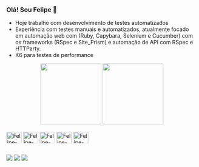 ### Olá! Sou Felipe 👋

- Hoje trabalho com desenvolvimento de testes automatizados
- Experiência com testes manuais e automatizados, atualmente focado em automação web com (Ruby, Capybara, Selenium e Cucumber) com os frameworks (RSpec e Site_Prism) e automação de API com RSpec e HTTParty.
- K6 para testes de performance

<div align="center">  
  <img height="160" src="https://github-readme-stats.vercel.app/api?username=fsimoneto&show_icons=true&theme=transparent&include_all_commits=true&count_private=true"/>
  <img height="160" style="align-self:end" src="https://github-readme-stats.vercel.app/api/top-langs/?username=fsimoneto&layout=compact&langs_count=7&theme=transparent"/>
</div>

<div style="display: inline_block"><br>
  <img align="center" alt="Felipe-Ru" height="30" width="40" src="https://cdn.jsdelivr.net/gh/devicons/devicon/icons/ruby/ruby-original.svg">
  <img align="center" alt="Felipe-Js" height="30" width="40" src="https://cdn.jsdelivr.net/gh/devicons/devicon/icons/javascript/javascript-original.svg">
  <img align="center" alt="Felipe-Se" height="30" width="40" src="https://cdn.jsdelivr.net/gh/devicons/devicon/icons/selenium/selenium-original.svg">
  <img align="center" alt="Felipe-Cu" height="30" width="40" src="https://cdn.jsdelivr.net/gh/devicons/devicon/icons/cucumber/cucumber-plain.svg">
  <img align="center" alt="Felipe-Je" height="30" width="40" src="https://cdn.jsdelivr.net/gh/devicons/devicon/icons/jenkins/jenkins-original.svg">
</div>

##

<div> 
  <a href="https://www.instagram.com/felipesimoneto" target="_blank"><img src="https://img.shields.io/badge/-Instagram-%23E4405F?style=for-the-badge&logo=instagram&logoColor=white" target="_blank"></a>
  <a href = "mailto:fnsimoneto@gmail.com"><img src="https://img.shields.io/badge/-Gmail-%23333?style=for-the-badge&logo=gmail&logoColor=white" target="_blank"></a>
  <a href="https://www.linkedin.com/in/felipesimoneto/" target="_blank"><img src="https://img.shields.io/badge/-LinkedIn-%230077B5?style=for-the-badge&logo=linkedin&logoColor=white" target="_blank"></a> 
</div>
